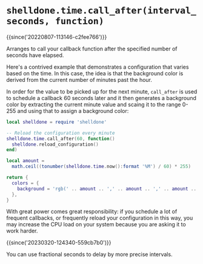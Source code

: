 # `shelldone.time.call_after(interval_seconds, function)`

{{since('20220807-113146-c2fee766')}}

Arranges to call your callback function after the specified number of seconds
have elapsed.

Here's a contrived example that demonstrates a configuration that
varies based on the time. In this case, the idea is that the background
color is derived from the current number of minutes past the hour.

In order for the value to be picked up for the next minute, `call_after`
is used to schedule a callback 60 seconds later and it then generates
a background color by extracting the current minute value and scaing
it to the range 0-255 and using that to assign a background color:

```lua
local shelldone = require 'shelldone'

-- Reload the configuration every minute
shelldone.time.call_after(60, function()
  shelldone.reload_configuration()
end)

local amount =
  math.ceil((tonumber(shelldone.time.now():format '%M') / 60) * 255)

return {
  colors = {
    background = 'rgb(' .. amount .. ',' .. amount .. ',' .. amount .. ')',
  },
}
```

With great power comes great responsibility: if you schedule a lot of frequent
callbacks, or frequently reload your configuration in this way, you may
increase the CPU load on your system because you are asking it to work harder.

{{since('20230320-124340-559cb7b0')}}

You can use fractional seconds to delay by more precise intervals.
